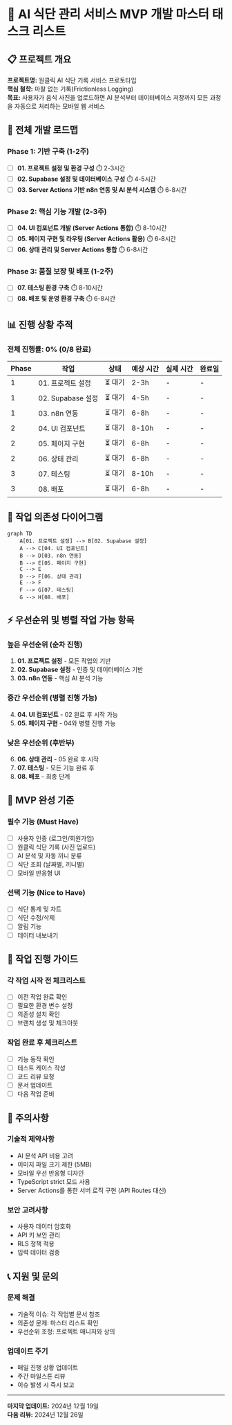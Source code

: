 # 🚀 AI 식단 관리 서비스 MVP 개발 마스터 태스크 리스트

## 📋 프로젝트 개요
**프로젝트명:** 원클릭 AI 식단 기록 서비스 프로토타입  
**핵심 철학:** 마찰 없는 기록(Frictionless Logging)  
**목표:** 사용자가 음식 사진을 업로드하면 AI 분석부터 데이터베이스 저장까지 모든 과정을 자동으로 처리하는 모바일 웹 서비스

## 🎯 전체 개발 로드맵

### Phase 1: 기반 구축 (1-2주)
- [ ] **01. 프로젝트 설정 및 환경 구성** ⏱️ 2-3시간
- [ ] **02. Supabase 설정 및 데이터베이스 구성** ⏱️ 4-5시간
- [ ] **03. Server Actions 기반 n8n 연동 및 AI 분석 시스템** ⏱️ 6-8시간

### Phase 2: 핵심 기능 개발 (2-3주)
- [ ] **04. UI 컴포넌트 개발 (Server Actions 통합)** ⏱️ 8-10시간
- [ ] **05. 페이지 구현 및 라우팅 (Server Actions 활용)** ⏱️ 6-8시간
- [ ] **06. 상태 관리 및 Server Actions 통합** ⏱️ 6-8시간

### Phase 3: 품질 보장 및 배포 (1-2주)
- [ ] **07. 테스팅 환경 구축** ⏱️ 8-10시간
- [ ] **08. 배포 및 운영 환경 구축** ⏱️ 6-8시간

## 📊 진행 상황 추적

### 전체 진행률: 0% (0/8 완료)

| Phase | 작업 | 상태 | 예상 시간 | 실제 시간 | 완료일 |
|-------|------|------|-----------|-----------|--------|
| 1 | 01. 프로젝트 설정 | ⏳ 대기 | 2-3h | - | - |
| 1 | 02. Supabase 설정 | ⏳ 대기 | 4-5h | - | - |
| 1 | 03. n8n 연동 | ⏳ 대기 | 6-8h | - | - |
| 2 | 04. UI 컴포넌트 | ⏳ 대기 | 8-10h | - | - |
| 2 | 05. 페이지 구현 | ⏳ 대기 | 6-8h | - | - |
| 2 | 06. 상태 관리 | ⏳ 대기 | 6-8h | - | - |
| 3 | 07. 테스팅 | ⏳ 대기 | 8-10h | - | - |
| 3 | 08. 배포 | ⏳ 대기 | 6-8h | - | - |

## 🔗 작업 의존성 다이어그램

```mermaid
graph TD
    A[01. 프로젝트 설정] --> B[02. Supabase 설정]
    A --> C[04. UI 컴포넌트]
    B --> D[03. n8n 연동]
    B --> E[05. 페이지 구현]
    C --> E
    D --> F[06. 상태 관리]
    E --> F
    F --> G[07. 테스팅]
    G --> H[08. 배포]
```

## ⚡ 우선순위 및 병렬 작업 가능 항목

### 높은 우선순위 (순차 진행)
1. **01. 프로젝트 설정** - 모든 작업의 기반
2. **02. Supabase 설정** - 인증 및 데이터베이스 기반
3. **03. n8n 연동** - 핵심 AI 분석 기능

### 중간 우선순위 (병렬 진행 가능)
4. **04. UI 컴포넌트** - 02 완료 후 시작 가능
5. **05. 페이지 구현** - 04와 병렬 진행 가능

### 낮은 우선순위 (후반부)
6. **06. 상태 관리** - 05 완료 후 시작
7. **07. 테스팅** - 모든 기능 완료 후
8. **08. 배포** - 최종 단계

## 🎯 MVP 완성 기준

### 필수 기능 (Must Have)
- [ ] 사용자 인증 (로그인/회원가입)
- [ ] 원클릭 식단 기록 (사진 업로드)
- [ ] AI 분석 및 자동 끼니 분류
- [ ] 식단 조회 (날짜별, 끼니별)
- [ ] 모바일 반응형 UI

### 선택 기능 (Nice to Have)
- [ ] 식단 통계 및 차트
- [ ] 식단 수정/삭제
- [ ] 알림 기능
- [ ] 데이터 내보내기

## 📝 작업 진행 가이드

### 각 작업 시작 전 체크리스트
- [ ] 이전 작업 완료 확인
- [ ] 필요한 환경 변수 설정
- [ ] 의존성 설치 확인
- [ ] 브랜치 생성 및 체크아웃

### 작업 완료 후 체크리스트
- [ ] 기능 동작 확인
- [ ] 테스트 케이스 작성
- [ ] 코드 리뷰 요청
- [ ] 문서 업데이트
- [ ] 다음 작업 준비

## 🚨 주의사항

### 기술적 제약사항
- AI 분석 API 비용 고려
- 이미지 파일 크기 제한 (5MB)
- 모바일 우선 반응형 디자인
- TypeScript strict 모드 사용
- Server Actions를 통한 서버 로직 구현 (API Routes 대신)

### 보안 고려사항
- 사용자 데이터 암호화
- API 키 보안 관리
- RLS 정책 적용
- 입력 데이터 검증

## 📞 지원 및 문의

### 문제 해결
- 기술적 이슈: 각 작업별 문서 참조
- 의존성 문제: 마스터 리스트 확인
- 우선순위 조정: 프로젝트 매니저와 상의

### 업데이트 주기
- 매일 진행 상황 업데이트
- 주간 마일스톤 리뷰
- 이슈 발생 시 즉시 보고

---

**마지막 업데이트:** 2024년 12월 19일  
**다음 리뷰:** 2024년 12월 26일
